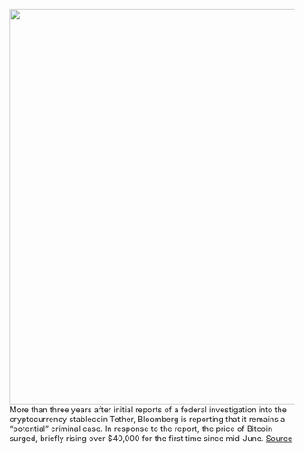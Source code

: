 <img src='https://cdn.vox-cdn.com/thumbor/7dDY34WfoMSvV0ikJEoUNl4LHTA=/0x0:5000x3333/1200x800/filters:focal(2293x589:3093x1389)/cdn.vox-cdn.com/uploads/chorus_image/image/69635796/1025441174.0.jpg' width='700px' /><br/>
More than three years after initial reports of a federal investigation into the cryptocurrency stablecoin Tether, Bloomberg is reporting that it remains a “potential” criminal case. In response to the report, the price of Bitcoin surged, briefly rising over $40,000 for the first time since mid-June.
<a href='https://www.theverge.com/2021/7/26/22594699/tether-cryptocurrency-stablecoin-bitfinex-investigation'> Source <a/>